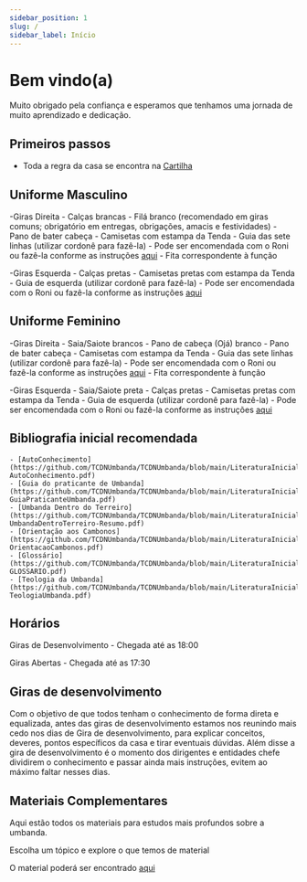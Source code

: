 ```yaml
---
sidebar_position: 1
slug: /
sidebar_label: Início
---
```


# Bem vindo(a)

Muito obrigado pela confiança e esperamos que tenhamos uma jornada de muito aprendizado e dedicação.

## Primeiros passos

 - Toda a regra da casa se encontra na [Cartilha](https://github.com/TCDNUmbanda/TCDNUmbanda/blob/main/RegrasCasa/1-Cartilha.pdf)

## Uniforme Masculino

-Giras Direita
	- Calças brancas
	- Filá branco (recomendado em giras comuns; obrigatório em entregas, obrigações, amacis e festividades)
	- Pano de bater cabeça
	- Camisetas com estampa da Tenda
	- Guia das sete linhas (utilizar cordonê para fazê-la) - Pode ser encomendada com o Roni ou fazê-la conforme as instruções [aqui](./guia7linhas.md)
	- Fita correspondente à função

-Giras Esquerda
	- Calças pretas
	- Camisetas pretas com estampa da Tenda
	- Guia de esquerda (utilizar cordonê para fazê-la) - Pode ser encomendada com o Roni ou fazê-la conforme as instruções [aqui](guiaesquerda.md)

## Uniforme Feminino
-Giras Direita
	- Saia/Saiote brancos
	- Pano de cabeça (Ojá) branco
	- Pano de bater cabeça
	- Camisetas com estampa da Tenda
	- Guia das sete linhas (utilizar cordonê para fazê-la) - Pode ser encomendada com o Roni ou fazê-la conforme as instruções [aqui](./guia7linhas.md)
	- Fita correspondente à função

-Giras Esquerda
	- Saia/Saiote preta
	- Calças pretas
	- Camisetas pretas com estampa da Tenda
	- Guia de esquerda (utilizar cordonê para fazê-la) - Pode ser encomendada com o Roni ou fazê-la conforme as instruções [aqui](guiaesquerda.md)

 ## Bibliografia inicial recomendada
	- [AutoConhecimento](https://github.com/TCDNUmbanda/TCDNUmbanda/blob/main/LiteraturaInicial/1-AutoConhecimento.pdf) 
	- [Guia do praticante de Umbanda](https://github.com/TCDNUmbanda/TCDNUmbanda/blob/main/LiteraturaInicial/2-GuiaPraticanteUmbanda.pdf) 
 	- [Umbanda Dentro do Terreiro](https://github.com/TCDNUmbanda/TCDNUmbanda/blob/main/LiteraturaInicial/3-UmbandaDentroTerreiro-Resumo.pdf) 
 	- [Orientação aos Cambonos](https://github.com/TCDNUmbanda/TCDNUmbanda/blob/main/LiteraturaInicial/4-OrientacaoCambonos.pdf) 
  	- [Glossário](https://github.com/TCDNUmbanda/TCDNUmbanda/blob/main/LiteraturaInicial/5-GLOSSARIO.pdf) 
  	- [Teologia da Umbanda](https://github.com/TCDNUmbanda/TCDNUmbanda/blob/main/LiteraturaInicial/6-TeologiaUmbanda.pdf) 

## Horários

Giras de Desenvolvimento - Chegada até as 18:00

Giras Abertas - Chegada até as 17:30

## Giras de desenvolvimento

Com o objetivo de que todos tenham o conhecimento de forma direta e equalizada, antes das giras de desenvolvimento estamos nos reunindo mais cedo nos dias de Gira de desenvolvimento, para explicar conceitos, deveres, pontos específicos da casa e tirar eventuais dúvidas.
Além disse a gira de desenvolvimento é o momento dos dirigentes e entidades chefe dividirem o conhecimento e passar ainda mais instruções, evitem ao máximo faltar nesses dias.

## Materiais Complementares

Aqui estão todos os materiais para estudos mais profundos sobre a umbanda.

Escolha um tópico e explore o que temos de material

O material poderá ser encontrado [aqui](https://github.com/TCDNUmbanda/TCDNUmbanda/tree/main/Estudo) 